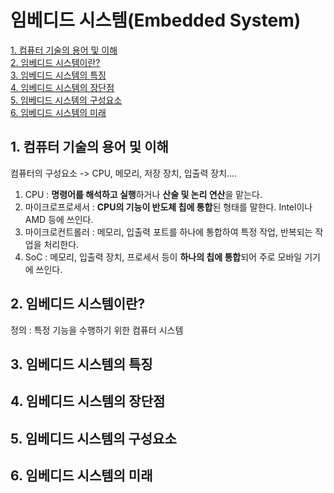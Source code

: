 # 임베디드 시스템(Embedded System)

[1. 컴퓨터 기술의 용어 및 이해](#1-컴퓨터-기술의-용어-및-이해)    
[2. 임베디드 시스템이란?](#2-임베디드-시스템이란?)  
[3. 임베디드 시스템의 특징](#3-임베디드-시스템의-특징)  
[4. 임베디드 시스템의 장단점](#4-임베디드-시스템의-장단점)  
[5. 임베디드 시스템의 구성요소](#5-임베디드-시스템의-구성요소)  
[6. 임베디드 시스템의 미래](#6-임베디드-시스템의-미래)  



## 1. 컴퓨터 기술의 용어 및 이해
컴퓨터의 구성요소 -> CPU, 메모리, 저장 장치, 입출력 장치....

1. CPU : **명령어를 해석하고 실행**하거나 **산술 및 논리 연산**을 맡는다.
2. 마이크로프로세서 : **CPU의 기능이 반도체 칩에 통합**된 형태를 말한다. Intel이나 AMD 등에 쓰인다.
3. 마이크로컨트롤러 : 메모리, 입출력 포트를 하나에 통합하여 특정 작업, 반복되는 작업을 처리한다.
4. SoC : 메모리, 입출력 장치, 프로세서 등이 **하나의 칩에 통합**되어 주로 모바일 기기에 쓰인다.


## 2. 임베디드 시스템이란?
정의 : 특정 기능을 수행하기 위한 컴퓨터 시스템

## 3. 임베디드 시스템의 특징
## 4. 임베디드 시스템의 장단점
## 5. 임베디드 시스템의 구성요소
## 6. 임베디드 시스템의 미래
